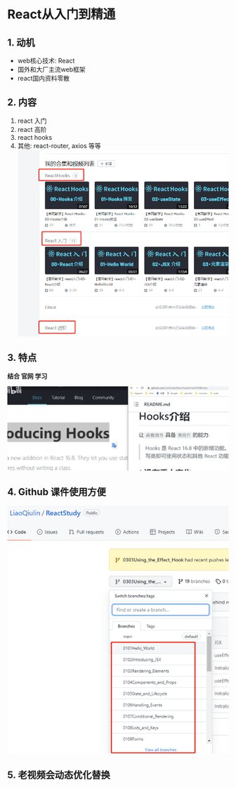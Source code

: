 # React从入门到精通

## 1. 动机
* web核心技术: React
* 国外和大厂主流web框架
* react国内资料零散
## 2. 内容
1. react 入门
2. react 高阶
3. react hooks
4. 其他: react-router, axios 等等
   ![](https://raw.githubusercontent.com/qiulin1990/image/main/20220410212127.png)
## 3. 特点
**结合 官网 学习**

![](https://raw.githubusercontent.com/qiulin1990/image/main/20220410213008.png)
## 4. Github 课件使用方便
![](https://raw.githubusercontent.com/qiulin1990/image/main/20220410213613.png)
## 5. 老视频会动态优化替换
